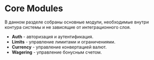 # Core Modules

В данном разделе собраны основные модули, необходимые внутри контура системы и не зависящие от интеграционного слоя.

* **Auth** - авторизация и аутентификация.
* **Limits** - управление лимитами и ограничениями.
* **Currency** - управление конвертацией валют.
* **Wagering** - управление бонусным счетом.
